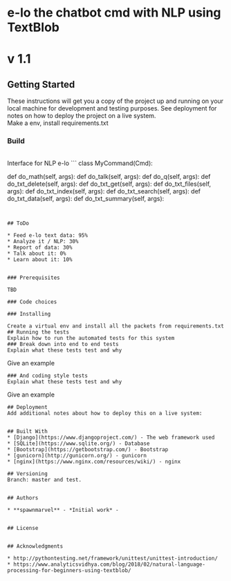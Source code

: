 # e-lo the chatbot cmd with NLP using TextBlob
# v 1.1
## Getting Started
These instructions will get you a copy of the project up and running on your local machine for development and testing purposes. See deployment for notes on how to deploy the project on a live system.
<br>
Make a env, install requirements.txt
<br>
### Build
<br>
Interface for NLP e-lo
```
class MyCommand(Cmd):

def do_math(self, args):
def do_talk(self, args):
def do_q(self, args):
def do_txt_delete(self, args):
def do_txt_get(self, args):
def do_txt_files(self, args):
def do_txt_index(self, args):
def do_txt_search(self, args):
def do_txt_data(self, args):
def do_txt_summary(self, args):
```


## ToDo

* Feed e-lo text data: 95%
* Analyze it / NLP: 30%
* Report of data: 30%
* Talk about it: 0%
* Learn about it: 10%


### Prerequisites

TBD

### Code choices

### Installing

Create a virtual env and install all the packets from requirements.txt
## Running the tests
Explain how to run the automated tests for this system
### Break down into end to end tests
Explain what these tests test and why

```
Give an example
```
### And coding style tests
Explain what these tests test and why
```
Give an example
```
## Deployment
Add additional notes about how to deploy this on a live system:


## Built With
* [Django](https://www.djangoproject.com/) - The web framework used
* [SQLite](https://www.sqlite.org/) - Database
* [Bootstrap](https://getbootstrap.com/) - Bootstrap
* [gunicorn](http://gunicorn.org/) - gunicorn
* [nginx](https://www.nginx.com/resources/wiki/) - nginx

## Versioning
Branch: master and test.


## Authors

* **spawnmarvel** - *Initial work* - 


## License


## Acknowledgments

* http://pythontesting.net/framework/unittest/unittest-introduction/
* https://www.analyticsvidhya.com/blog/2018/02/natural-language-processing-for-beginners-using-textblob/














